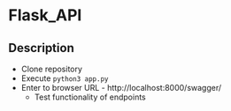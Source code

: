 # Flask_API
## Description
- Clone repository
- Execute `python3 app.py`
- Enter to browser URL - http://localhost:8000/swagger/
	- Test functionality of endpoints